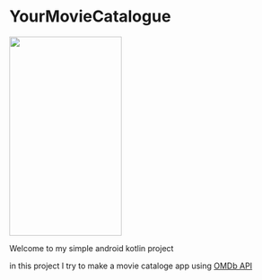 # YourMovieCatalogue

<img src="https://github.com/CumiTerbang/MyNewsPortal/blob/master/readme_assets/screenshot_1.png" width="200" height="355,56">

Welcome to my simple android kotlin project

in this project I try to make a movie cataloge app using [OMDb API](http://www.omdbapi.com/) 
